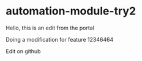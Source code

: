 # automation-module-try2

Hello, this is an edit from the portal

Doing a modification for feature 12346464

Edit on github
